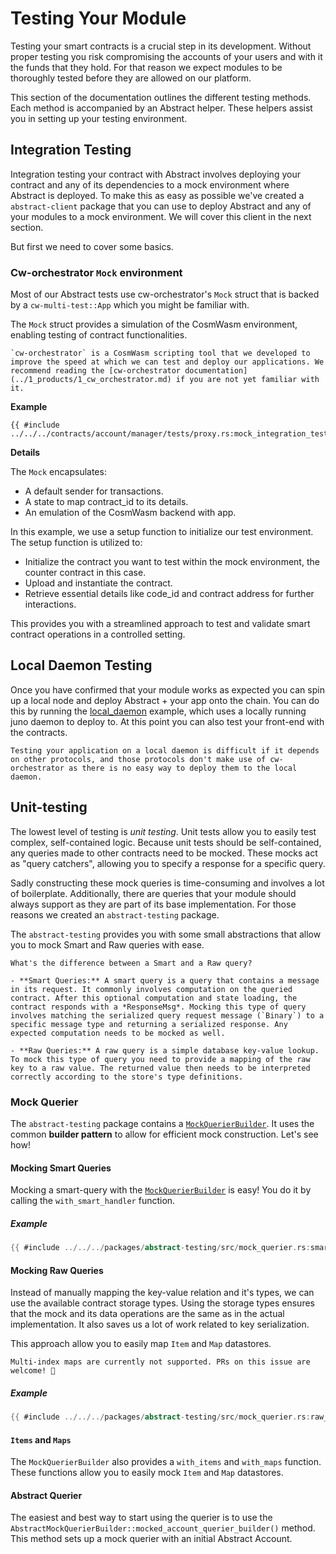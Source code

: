 # Testing Your Module

Testing your smart contracts is a crucial step in its development. Without proper testing you risk compromising the
accounts of your users and with it the funds that they hold. For that reason we expect modules to be thoroughly tested
before they are allowed on our platform.

This section of the documentation outlines the different testing methods. Each method is accompanied by an Abstract
helper. These helpers assist you in setting up your testing environment.

## Integration Testing

Integration testing your contract with Abstract involves deploying your contract and any of its dependencies to a mock environment where Abstract is deployed. To make this as easy as possible we've created a `abstract-client` package that you can use to deploy Abstract and any of your modules to a mock environment. We will cover this client in the next section.

But first we need to cover some basics.

### Cw-orchestrator `Mock` environment

Most of our Abstract tests use cw-orchestrator's `Mock` struct that is backed by a `cw-multi-test::App` which you might be familiar with.

The `Mock` struct provides a simulation of the CosmWasm environment, enabling testing of contract functionalities.

```admonish info
`cw-orchestrator` is a CosmWasm scripting tool that we developed to improve the speed at which we can test and deploy our applications. We recommend reading the [cw-orchestrator documentation](../1_products/1_cw_orchestrator.md) if you are not yet familiar with it.
```

**Example**

```rust,ignore
{{ #include ../../../contracts/account/manager/tests/proxy.rs:mock_integration_test}}
```

**Details**

The `Mock` encapsulates:

- A default sender for transactions.
- A state to map contract_id to its details.
- An emulation of the CosmWasm backend with app.

In this example, we use a setup function to initialize our test environment. The setup function is utilized to:

- Initialize the contract you want to test within the mock environment, the counter contract in this case.
- Upload and instantiate the contract.
- Retrieve essential details like code_id and contract address for further interactions.

This provides you with a streamlined approach to test and validate smart contract operations in a controlled setting.

## Local Daemon Testing

Once you have confirmed that your module works as expected you can spin up a local node and deploy Abstract + your app onto the chain. You can do this by running the [local_daemon](https://github.com/AbstractSDK/app-template/blob/main/examples/local_daemon.rs) example, which uses a locally running juno daemon to
deploy to. At this point you can also test your front-end with the contracts.

```admonish info
Testing your application on a local daemon is difficult if it depends on other protocols, and those protocols don't make use of cw-orchestrator as there is no easy way to deploy them to the local daemon.
```

## Unit-testing

The lowest level of testing is *unit testing*. Unit tests allow you to easily test complex, self-contained logic. Because unit tests should be self-contained, any queries made to other contracts need to be mocked. These mocks act as "query catchers", allowing you to specify a response for a specific query.

Sadly constructing these mock queries is time-consuming and involves a lot of boilerplate. Additionally, there are queries that your module should always support as they are part of its base implementation. For those reasons we created an `abstract-testing` package.

The `abstract-testing` provides you with some small abstractions that allow you to mock Smart and Raw queries with ease.

```admonish info
What's the difference between a Smart and a Raw query?

- **Smart Queries:** A smart query is a query that contains a message in its request. It commonly involves computation on the queried contract. After this optional computation and state loading, the contract responds with a *ResponseMsg*. Mocking this type of query involves matching the serialized query request message (`Binary`) to a specific message type and returning a serialized response. Any expected computation needs to be mocked as well.

- **Raw Queries:** A raw query is a simple database key-value lookup. To mock this type of query you need to provide a mapping of the raw key to a raw value. The returned value then needs to be interpreted correctly according to the store's type definitions.
```

### Mock Querier

The `abstract-testing` package contains
a <a href="https://docs.rs/abstract-testing/latest/abstract_testing/struct.MockQuerierBuilder.html" target="_blank">`MockQuerierBuilder`</a>.
It uses the common **builder pattern** to allow for efficient mock construction. Let's see how!

#### Mocking Smart Queries

Mocking a smart-query with
the <a href="https://docs.rs/abstract-testing/latest/abstract_testing/struct.MockQuerierBuilder.html" target="_blank">`MockQuerierBuilder`</a>
is easy! You do it by calling the `with_smart_handler` function.

##### Example

```rust
{{ #include ../../../packages/abstract-testing/src/mock_querier.rs:smart_query}}
```

#### Mocking Raw Queries

Instead of manually mapping the key-value relation and it's types, we can use the available contract storage types.
Using the storage types ensures that the mock and its data operations are the same as in the actual implementation. It
also saves us a lot of work related to key serialization.

This approach allow you to easily map `Item` and `Map` datastores.

```admonish warning
Multi-index maps are currently not supported. PRs on this issue are welcome! 🤗
```

##### Example

```rust
{{ #include ../../../packages/abstract-testing/src/mock_querier.rs:raw_query }}
```

#### `Items` and `Maps`

The `MockQuerierBuilder` also provides a `with_items` and `with_maps` function. These functions allow you to easily mock `Item` and `Map` datastores.

#### Abstract Querier

The easiest and best way to start using the querier is to use
the `AbstractMockQuerierBuilder::mocked_account_querier_builder()` method. This method sets up a mock querier with an
initial Abstract Account.
